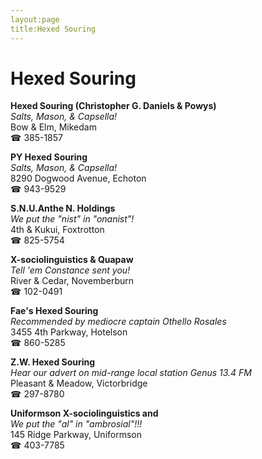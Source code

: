 ```yaml
---
layout:page
title:Hexed Souring
---
```

# Hexed Souring

**Hexed Souring (Christopher G. Daniels & Powys)**  
_Salts, Mason, & Capsella!_  
Bow & Elm, Mikedam  
☎ 385-1857



**PY Hexed Souring**  
_Salts, Mason, & Capsella!_  
8290 Dogwood Avenue, Echoton  
☎ 943-9529



**S.N.U.Anthe N. Holdings**  
_We put the "nist" in "onanist"!_  
4th & Kukui, Foxtrotton  
☎ 825-5754



**X-sociolinguistics & Quapaw**  
_Tell 'em Constance sent you!_  
River & Cedar, Novemberburn  
☎ 102-0491



**Fae's Hexed Souring**  
_Recommended by mediocre captain Othello Rosales_  
3455 4th Parkway, Hotelson  
☎ 860-5285



**Z.W. Hexed Souring**  
_Hear our advert on mid-range local station Genus 13.4 FM_  
Pleasant & Meadow, Victorbridge  
☎ 297-8780



**Uniformson X-sociolinguistics and**  
_We put the "al" in "ambrosial"!!!_  
145 Ridge Parkway, Uniformson  
☎ 403-7785



